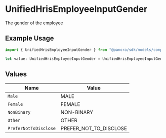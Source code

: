 # UnifiedHrisEmployeeInputGender

The gender of the employee

## Example Usage

```typescript
import { UnifiedHrisEmployeeInputGender } from "@panora/sdk/models/components";

let value: UnifiedHrisEmployeeInputGender = UnifiedHrisEmployeeInputGender.Male;
```

## Values

| Name                   | Value                  |
| ---------------------- | ---------------------- |
| `Male`                 | MALE                   |
| `Female`               | FEMALE                 |
| `NonBinary`            | NON-BINARY             |
| `Other`                | OTHER                  |
| `PreferNotToDisclose`  | PREFER_NOT_TO_DISCLOSE |